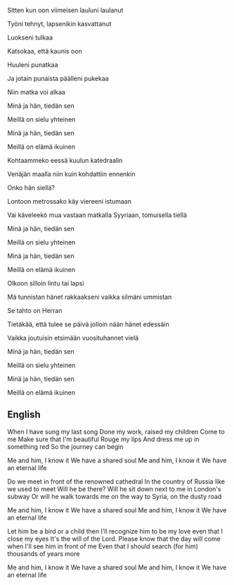 
Sitten kun oon viimeisen lauluni laulanut

Työni tehnyt, lapsenikin kasvattanut

Luokseni tulkaa

Katsokaa, että kaunis oon

Huuleni punatkaa

Ja jotain punaista päälleni pukekaa

Niin matka voi alkaa

Minä ja hän, tiedän sen

Meillä on sielu yhteinen

Minä ja hän, tiedän sen

Meillä on elämä ikuinen

Kohtaammeko eessä kuulun katedraalin

Venäjän maalla niin kuin kohdattiin ennenkin

Onko hän siellä?

Lontoon metrossako käy viereeni istumaan

Vai käveleekö mua vastaan matkalla Syyriaan, tomuisella tiellä

Minä ja hän, tiedän sen

Meillä on sielu yhteinen

Minä ja hän, tiedän sen

Meillä on elämä ikuinen

Olkoon silloin lintu tai lapsi

Mä tunnistan hänet rakkaakseni vaikka silmäni ummistan

Se tahto on Herran

Tietäkää, että tulee se päivä jolloin nään hänet edessäin

Vaikka joutuisin etsimään vuosituhannet vielä

Minä ja hän, tiedän sen

Meillä on sielu yhteinen

Minä ja hän, tiedän sen

Meillä on elämä ikuinen

## English

When I have sung my last song 
Done my work, raised my children 
Come to me 
Make sure that I'm beautiful 
Rouge my lips 
And dress me up in something red 
So the journey can begin 

Me and him, I know it
We have a shared soul 
Me and him, I know it 
We have an eternal life 

Do we meet in front of the renowned cathedral
In the country of Russia like we used to meet 
Will he be there? 
Will he sit down next to me in London's subway 
Or will he walk towards me on the way to Syria, on the dusty road

Me and him, I know it 
We have a shared soul 
Me and him, I know it 
We have an eternal life

Let him be a bird or a child then 
I'll recognize him to be my love even that I close my eyes 
It's the will of the Lord. 
Please know that the day will come when I'll see him in front of me
Even that I should search (for him) thousands of years more

Me and him, I know it
We have a shared soul 
Me and him, I know it 
We have an eternal life